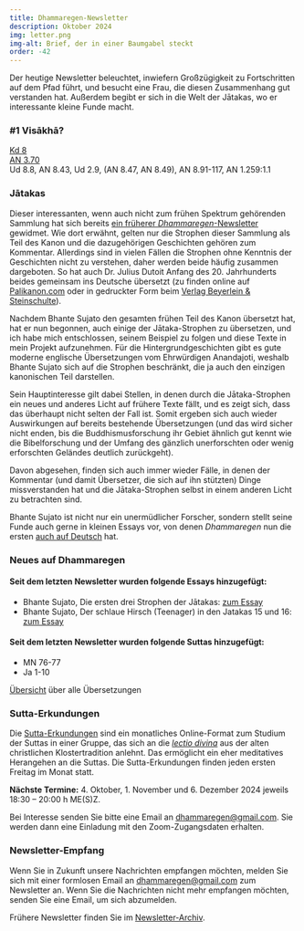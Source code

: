```yaml
---
title: Dhammaregen-Newsletter
description: Oktober 2024
img: letter.png
img-alt: Brief, der in einer Baumgabel steckt
order: -42
---
```


Der heutige Newsletter beleuchtet, inwiefern Großzügigkeit zu Fortschritten auf dem Pfad führt, und besucht eine Frau, die diesen Zusammenhang gut verstanden hat. Außerdem begibt er sich in die Welt der Jātakas, wo er interessante kleine Funde macht.

### #1 Visākhā?

[Kd 8](https://suttacentral.net/pli-tv-kd8/de/maitrimurti-traetow?lang=de&reference=main&highlight=false#mt1-74)  
[AN 3.70](#/sutta/an3.70/de/sabbamitta)  
Ud 8.8, AN 8.43, Ud 2.9, (AN 8.47, AN 8.49), AN 8.91-117, AN 1.259:1.1   

### Jātakas

Dieser interessanten, wenn auch nicht zum frühen Spektrum gehörenden Sammlung hat sich bereits [ein früherer *Dhammaregen*-Newsletter](#/wiki/news/2023-01) gewidmet. Wie dort erwähnt, gelten nur die Strophen dieser Sammlung als Teil des Kanon und die dazugehörigen Geschichten gehören zum Kommentar. Allerdings sind in vielen Fällen die Strophen ohne Kenntnis der Geschichten nicht zu verstehen, daher werden beide häufig zusammen dargeboten. So hat auch Dr. Julius Dutoit Anfang des 20. Jahrhunderts beides gemeinsam ins Deutsche übersetzt (zu finden online auf [Palikanon.com](https://palikanon.com/khuddaka/jataka/j00.htm) oder in gedruckter Form beim [Verlag Beyerlein & Steinschulte](http://www.buddhareden.com/index.php?id=52&tx_ttnews%5Btt_news%5D=18&cHash=7fac0405a6049af828fa3e26a429a925)).

Nachdem Bhante Sujato den gesamten frühen Teil des Kanon übersetzt hat, hat er nun begonnen, auch einige der Jātaka-Strophen zu übersetzen, und ich habe mich entschlossen, seinem Beispiel zu folgen und diese Texte in mein Projekt aufzunehmen. Für die Hintergrundgeschichten gibt es gute moderne englische Übersetzungen vom Ehrwürdigen Anandajoti, weshalb Bhante Sujato sich auf die Strophen beschränkt, die ja auch den einzigen kanonischen Teil darstellen. 

Sein Hauptinteresse gilt dabei Stellen, in denen durch die Jātaka-Strophen ein neues und anderes Licht auf frühere Texte fällt, und es zeigt sich, dass das überhaupt nicht selten der Fall ist. Somit ergeben sich auch wieder Auswirkungen auf bereits bestehende Übersetzungen (und das wird sicher nicht enden, bis die Buddhismusforschung ihr Gebiet ähnlich gut kennt wie die Bibelforschung und der Umfang des gänzlich unerforschten oder wenig erforschten Geländes deutlich zurückgeht).

Davon abgesehen, finden sich auch immer wieder Fälle, in denen der Kommentar (und damit Übersetzer, die sich auf ihn stützten) Dinge missverstanden hat und die Jātaka-Strophen selbst in einem anderen Licht zu betrachten sind.

Bhante Sujato ist nicht nur ein unermüdlicher Forscher, sondern stellt seine Funde auch gerne in kleinen Essays vor, von denen *Dhammaregen* nun die ersten [auch auf Deutsch](#/wiki/jataka/inhalt) hat. 

### Neues auf Dhammaregen

#### Seit dem letzten Newsletter wurden folgende Essays hinzugefügt:

- Bhante Sujato, Die ersten drei Strophen der Jātakas: [zum Essay](#/wiki/jataka/dreijataka)
- Bhante Sujato, Der schlaue Hirsch (Teenager) in den Jatakas 15 und 16: [zum Essay](#/wiki/jataka/teen)

#### Seit dem letzten Newsletter wurden folgende Suttas hinzugefügt:

- MN 76-77
- Ja 1-10

[Übersicht](#/wiki/uebersetzung/uebersicht) über alle Übersetzungen

### Sutta-Erkundungen 

Die [Sutta-Erkundungen](#/wiki/erkundung) sind ein monatliches Online-Format zum Studium der Suttas in einer Gruppe, das sich an die [*lectio divina*](https://de.wikipedia.org/wiki/Lectio_divina) aus der alten christlichen Klostertradition anlehnt. Das ermöglicht ein eher meditatives Herangehen an die Suttas. Die Sutta-Erkundungen finden jeden ersten Freitag im Monat statt. 

**Nächste Termine:** 4. Oktober, 1. November und 6. Dezember 2024 jeweils 18:30 – 20:00 h ME(S)Z.

Bei Interesse senden Sie bitte eine Email an [dhammaregen@gmail.com](mailto:dhammaregen@gmail.com). Sie werden dann eine Einladung mit den Zoom-Zugangsdaten erhalten.

### Newsletter-Empfang

Wenn Sie in Zukunft unsere Nachrichten empfangen möchten, melden Sie sich mit einer formlosen Email an [dhammaregen@gmail.com](mailto:dhammaregen@gmail.com) zum Newsletter an. Wenn Sie die Nachrichten nicht mehr empfangen möchten, senden Sie eine Email, um sich abzumelden. 

Frühere Newsletter finden Sie im [Newsletter-Archiv](#/wiki/news/inhalt).